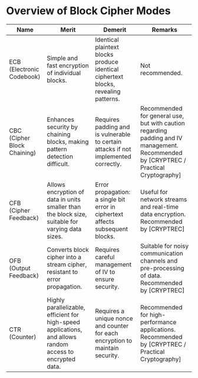 # Overview of Block Cipher Modes

| Name | Merit | Demerit | Remarks |
|------|-------|---------|---------|
| ECB (Electronic Codebook) | Simple and fast encryption of individual blocks. | Identical plaintext blocks produce identical ciphertext blocks, revealing patterns. | Not recommended. |
| CBC (Cipher Block Chaining) | Enhances security by chaining blocks, making pattern detection difficult. | Requires padding and is vulnerable to certain attacks if not implemented correctly. | Recommended for general use, but with caution regarding padding and IV management. Recommended by [CRYPTREC / Practical Cryptography] |
| CFB (Cipher Feedback) | Allows encryption of data in units smaller than the block size, suitable for varying data sizes. | Error propagation: a single bit error in ciphertext affects subsequent blocks. | Useful for network streams and real-time data encryption. Recommended by [CRYPTREC] |
| OFB (Output Feedback) | Converts block cipher into a stream cipher, resistant to error propagation. | Requires careful management of IV to ensure security. | Suitable for noisy communication channels and pre-processing of data. Recommended by [CRYPTREC] |
| CTR (Counter) | Highly parallelizable, efficient for high-speed applications, and allows random access to encrypted data. | Requires a unique nonce and counter for each encryption to maintain security. | Recommended for high-performance applications. Recommended by [CRYPTREC / Practical Cryptography] |
